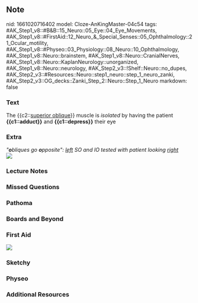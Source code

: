 ## Note
nid: 1661020716402
model: Cloze-AnKingMaster-04c54
tags: #AK_Step1_v8::#B&B::15_Neuro::05_Eye::04_Eye_Movements, #AK_Step1_v8::#FirstAid::12_Neuro_&_Special_Senses::05_Ophthalmology::21_Ocular_motility, #AK_Step1_v8::#Physeo::03_Physiology::08_Neuro::10_Ophthalmology, #AK_Step1_v8::Neuro::brainstem, #AK_Step1_v8::Neuro::CranialNerves, #AK_Step1_v8::Neuro::KaplanNeurology::unorganized, #AK_Step1_v8::Neuro::neurology, #AK_Step2_v3::!Shelf::Neuro::no_dupes, #AK_Step2_v3::#Resources::Neuro::step1_neuro::step_1_neuro_zanki, #AK_Step2_v3::OG_decks::Zanki_Step_2::Neuro::Step_1_Neuro
markdown: false

### Text
<div>
  <div>
    The {{c2::<u>superior oblique</u>}} muscle is <i>isolated</i>
    by having the patient <b>{{c1::adduct}}</b> and
    <b>{{c1::depress}}</b> their eye
  </div>
</div>

### Extra
<div>
  <i>"<b>o</b>bliques go <b>o</b>pposite": <u>left</u> SO and IO
  tested with patient looking <u>right</u></i>
</div>
<div><img src="paste-79989470920841.jpg"></div>

### Lecture Notes


### Missed Questions


### Pathoma


### Boards and Beyond


### First Aid
<img src="tmpotygcg.png">

### Sketchy


### Physeo


### Additional Resources

